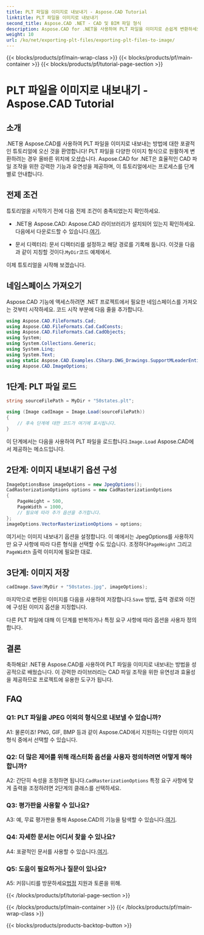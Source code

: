 ```yaml
---
title: PLT 파일을 이미지로 내보내기 - Aspose.CAD Tutorial
linktitle: PLT 파일을 이미지로 내보내기
second_title: Aspose.CAD .NET - CAD 및 BIM 파일 형식
description: Aspose.CAD for .NET을 사용하여 PLT 파일을 이미지로 손쉽게 변환하세요. CAD 파일 조작 요구 사항에 맞는 유연한 옵션과 원활한 통합을 살펴보세요.
weight: 10
url: /ko/net/exporting-plt-files/exporting-plt-files-to-image/
---
```


{{< blocks/products/pf/main-wrap-class >}}
{{< blocks/products/pf/main-container >}}
{{< blocks/products/pf/tutorial-page-section >}}

# PLT 파일을 이미지로 내보내기 - Aspose.CAD Tutorial

## 소개

.NET용 Aspose.CAD를 사용하여 PLT 파일을 이미지로 내보내는 방법에 대한 포괄적인 튜토리얼에 오신 것을 환영합니다! PLT 파일을 다양한 이미지 형식으로 원활하게 변환하려는 경우 올바른 위치에 오셨습니다. Aspose.CAD for .NET은 효율적인 CAD 파일 조작을 위한 강력한 기능과 유연성을 제공하며, 이 튜토리얼에서는 프로세스를 단계별로 안내합니다.

## 전제 조건

튜토리얼을 시작하기 전에 다음 전제 조건이 충족되었는지 확인하세요.

-  .NET용 Aspose.CAD: Aspose.CAD 라이브러리가 설치되어 있는지 확인하세요. 다음에서 다운로드할 수 있습니다.[여기](https://releases.aspose.com/cad/net/).

-  문서 디렉터리: 문서 디렉터리를 설정하고 해당 경로를 기록해 둡니다. 이것을 다음과 같이 지칭할 것이다.`MyDir`코드 예제에서.

이제 튜토리얼을 시작해 보겠습니다.

## 네임스페이스 가져오기

Aspose.CAD 기능에 액세스하려면 .NET 프로젝트에서 필요한 네임스페이스를 가져오는 것부터 시작하세요. 코드 시작 부분에 다음 줄을 추가합니다.

```csharp
using Aspose.CAD.FileFormats.Cad;
using Aspose.CAD.FileFormats.Cad.CadConsts;
using Aspose.CAD.FileFormats.Cad.CadObjects;
using System;
using System.Collections.Generic;
using System.Linq;
using System.Text;
using static Aspose.CAD.Examples.CSharp.DWG_Drawings.SupportMLeaderEntityForDWGFormat;
using Aspose.CAD.ImageOptions;
```

## 1단계: PLT 파일 로드

```csharp
string sourceFilePath = MyDir + "50states.plt";

using (Image cadImage = Image.Load(sourceFilePath))
{
    // 후속 단계에 대한 코드가 여기에 표시됩니다.
}
```

 이 단계에서는 다음을 사용하여 PLT 파일을 로드합니다.`Image.Load` Aspose.CAD에서 제공하는 메소드입니다.

## 2단계: 이미지 내보내기 옵션 구성

```csharp
ImageOptionsBase imageOptions = new JpegOptions();
CadRasterizationOptions options = new CadRasterizationOptions
{
    PageHeight = 500,
    PageWidth = 1000,
    // 필요에 따라 추가 옵션을 추가합니다.
};
imageOptions.VectorRasterizationOptions = options;
```

 여기서는 이미지 내보내기 옵션을 설정합니다. 이 예에서는 JpegOptions를 사용하지만 요구 사항에 따라 다른 형식을 선택할 수도 있습니다. 조정하다`PageHeight` 그리고`PageWidth` 출력 이미지에 필요한 대로.

## 3단계: 이미지 저장

```csharp
cadImage.Save(MyDir + "50states.jpg", imageOptions);
```

 마지막으로 변환된 이미지를 다음을 사용하여 저장합니다.`Save` 방법, 출력 경로와 이전에 구성된 이미지 옵션을 지정합니다.

다른 PLT 파일에 대해 이 단계를 반복하거나 특정 요구 사항에 따라 옵션을 사용자 정의합니다.

## 결론

축하해요! .NET용 Aspose.CAD를 사용하여 PLT 파일을 이미지로 내보내는 방법을 성공적으로 배웠습니다. 이 강력한 라이브러리는 CAD 파일 조작을 위한 유연성과 효율성을 제공하므로 프로젝트에 유용한 도구가 됩니다.

## FAQ

### Q1: PLT 파일을 JPEG 이외의 형식으로 내보낼 수 있습니까?

A1: 물론이죠! PNG, GIF, BMP 등과 같이 Aspose.CAD에서 지원하는 다양한 이미지 형식 중에서 선택할 수 있습니다.

### Q2: 더 많은 제어를 위해 래스터화 옵션을 사용자 정의하려면 어떻게 해야 합니까?

 A2: 간단히 속성을 조정하면 됩니다.`CadRasterizationOptions` 특정 요구 사항에 맞게 출력을 조정하려면 2단계의 클래스를 선택하세요.

### Q3: 평가판을 사용할 수 있나요?

 A3: 예, 무료 평가판을 통해 Aspose.CAD의 기능을 탐색할 수 있습니다.[여기](https://releases.aspose.com/).

### Q4: 자세한 문서는 어디서 찾을 수 있나요?

 A4: 포괄적인 문서를 사용할 수 있습니다.[여기](https://reference.aspose.com/cad/net/).

### Q5: 도움이 필요하거나 질문이 있나요?

 A5: 커뮤니티를 방문하세요[법정](https://forum.aspose.com/c/cad/19) 지원과 토론을 위해.

{{< /blocks/products/pf/tutorial-page-section >}}

{{< /blocks/products/pf/main-container >}}
{{< /blocks/products/pf/main-wrap-class >}}

{{< blocks/products/products-backtop-button >}}
